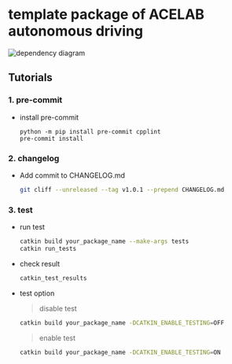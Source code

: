 # template package of ACELAB autonomous driving

![dependency diagram](doc/template.drawio.png)

## Tutorials

### 1. pre-commit

- install pre-commit
     ```
     python -m pip install pre-commit cpplint
     pre-commit install
     ```

### 2. changelog
   
  - Add commit to CHANGELOG.md
    ```bash
    git cliff --unreleased --tag v1.0.1 --prepend CHANGELOG.md
    ```

### 3. test
- run test
  ```bash
  catkin build your_package_name --make-args tests
  catkin run_tests
  ```
- check result
  ```bash
  catkin_test_results
  ```
- test option
  >disable test
  ```bash
  catkin build your_package_name -DCATKIN_ENABLE_TESTING=OFF
  ```
  >enable test
  ```bash
  catkin build your_package_name -DCATKIN_ENABLE_TESTING=ON
  ```